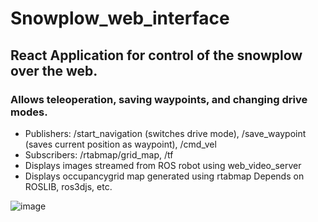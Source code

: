 # Snowplow_web_interface
## React Application for control of the snowplow over the web.
### Allows teleoperation, saving waypoints, and changing drive modes. 
* Publishers: /start_navigation (switches drive mode), /save_waypoint (saves current position as waypoint), /cmd_vel
* Subscribers: /rtabmap/grid_map, /tf
* Displays images streamed from ROS robot using web_video_server
* Displays occupancygrid map generated using rtabmap
Depends on ROSLIB, ros3djs, etc.

![image](https://user-images.githubusercontent.com/55821619/234474184-85c83d6a-699a-4bc9-a862-811b8a6859d9.png)
